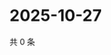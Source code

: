 # 2025-10-27

共 0 条

<!-- BEGIN ZHIHUQUESTIONS -->
<!-- 最后更新时间 Mon Oct 27 2025 08:58:24 GMT+0800 (China Standard Time) -->

<!-- END ZHIHUQUESTIONS -->

